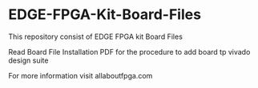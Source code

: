 # EDGE-FPGA-Kit-Board-Files
This repository consist of EDGE FPGA kit Board Files

Read Board File Installation PDF for the procedure to add board tp vivado design suite

For more information visit allaboutfpga.com 

